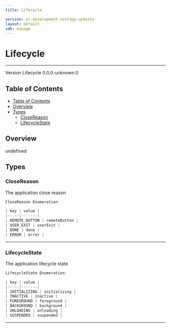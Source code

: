 ```yaml
---
title: Lifecycle

version: pr-development-testapp-updates
layout: default
sdk: manage
---
```


# Lifecycle

---

Version Lifecycle 0.0.0-unknown.0

## Table of Contents

- [Table of Contents](#table-of-contents)
- [Overview](#overview)
- [Types](#types)
  - [CloseReason](#closereason)
  - [LifecycleState](#lifecyclestate)

## Overview

undefined

## Types

### CloseReason

The application close reason

```typescript
CloseReason Enumeration:

| key | value |
|-----|-------|
| REMOTE_BUTTON | remoteButton |
| USER_EXIT | userExit |
| DONE | done |
| ERROR | error |

```

---

### LifecycleState

The application lifecycle state

```typescript
LifecycleState Enumeration:

| key | value |
|-----|-------|
| INITIALIZING | initializing |
| INACTIVE | inactive |
| FOREGROUND | foreground |
| BACKGROUND | background |
| UNLOADING | unloading |
| SUSPENDED | suspended |

```

---
